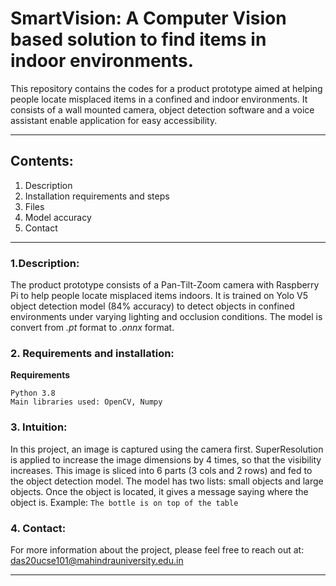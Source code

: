 # SmartVision: A Computer Vision based solution to find items in indoor environments. 

This repository contains the codes for a product prototype aimed at helping people locate misplaced items in a confined and indoor environments. It consists of a wall mounted camera, object detection software and a voice assistant enable application for easy accessibility.

---
## Contents:
1. Description
2. Installation requirements and steps
3. Files
4. Model accuracy
5. Contact

---
### 1.Description:
The product prototype consists of a Pan-Tilt-Zoom camera with Raspberry Pi to help people locate misplaced items indoors. It is trained on Yolo V5 object detection model (84% accuracy) to detect objects in confined environments under varying lighting and occlusion conditions. The model is convert from *.pt* format to *.onnx* format. 

### 2. Requirements and installation:

**Requirements**
```
Python 3.8
Main libraries used: OpenCV, Numpy
```

### 3. Intuition:
In this project, an image is captured using the camera first. SuperResolution is applied to increase the image dimensions by 4 times, so that the visibility increases. This image is sliced into 6 parts (3 cols and 2 rows) and fed to the object detection model. The model has two lists: small objects and large objects. Once the object is located, it gives a message saying where the object is. 
Example: `The bottle is on top of the table`

### 4. Contact:
For more information about the project, please feel free to reach out at: das20ucse101@mahindrauniversity.edu.in

---




